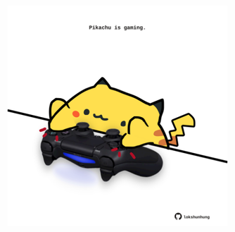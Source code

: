 <!-- built at 15/04/2021, 18:20:02 UTC -->
<p align="center">
  <img width="500" height="500" src="./ReadmeImage.svg">
</p>
